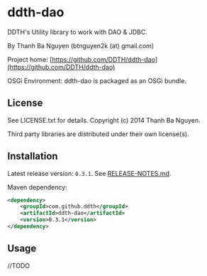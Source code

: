 ddth-dao
============

DDTH's Utility library to work with DAO & JDBC.

By Thanh Ba Nguyen (btnguyen2k (at) gmail.com)

Project home:
[https://github.com/DDTH/ddth-dao](https://github.com/DDTH/ddth-dao)

OSGi Environment: ddth-dao is packaged as an OSGi bundle.


## License ##

See LICENSE.txt for details. Copyright (c) 2014 Thanh Ba Nguyen.

Third party libraries are distributed under their own license(s).


## Installation #

Latest release version: `0.3.1`. See [RELEASE-NOTES.md](RELEASE-NOTES.md).

Maven dependency:

```xml
<dependency>
	<groupId>com.github.ddth</groupId>
	<artifactId>ddth-dao</artifactId>
	<version>0.3.1</version>
</dependency>
```


## Usage ##

//TODO

